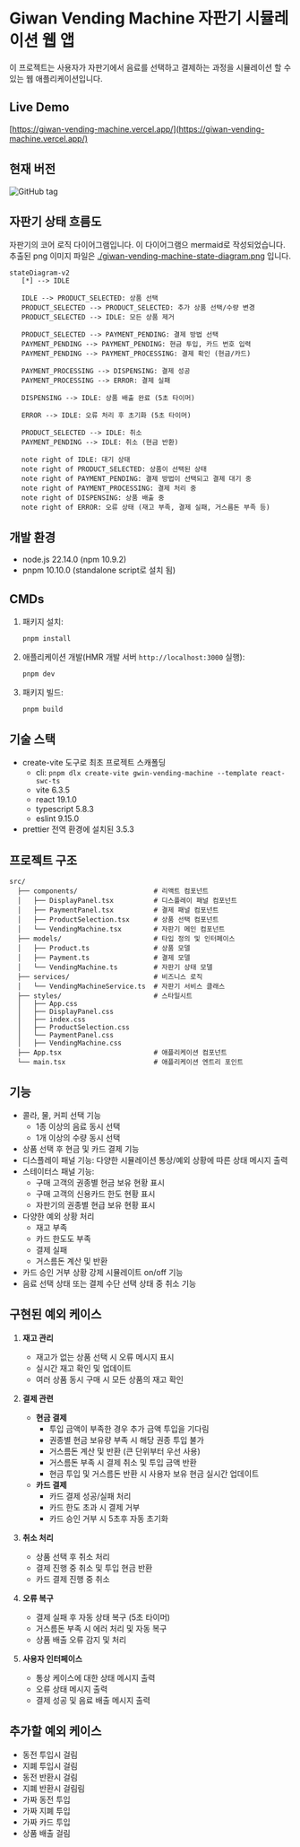 # Giwan Vending Machine 자판기 시뮬레이션 웹 앱

이 프로젝트는 사용자가 자판기에서 음료를 선택하고 결제하는 과정을 시뮬레이션 할 수 있는 웹 애플리케이션입니다.

## Live Demo

[https://giwan-vending-machine.vercel.app/](https://giwan-vending-machine.vercel.app/)

## 현재 버전

![GitHub tag](https://img.shields.io/github/v/tag/gwin-lim/giwan-vending-machine.svg)

## 자판기 상태 흐름도

자판기의 코어 로직 다이어그램입니다.
이 다이어그램으 mermaid로 작성되었습니다.
추출된 png 이미지 파일은 [./giwan-vending-machine-state-diagram.png](./giwan-vending-machine-state-diagram.png) 입니다.

```mermaid
stateDiagram-v2
   [*] --> IDLE

   IDLE --> PRODUCT_SELECTED: 상품 선택
   PRODUCT_SELECTED --> PRODUCT_SELECTED: 추가 상품 선택/수량 변경
   PRODUCT_SELECTED --> IDLE: 모든 상품 제거

   PRODUCT_SELECTED --> PAYMENT_PENDING: 결제 방법 선택
   PAYMENT_PENDING --> PAYMENT_PENDING: 현금 투입, 카드 번호 입력
   PAYMENT_PENDING --> PAYMENT_PROCESSING: 결제 확인 (현금/카드)

   PAYMENT_PROCESSING --> DISPENSING: 결제 성공
   PAYMENT_PROCESSING --> ERROR: 결제 실패

   DISPENSING --> IDLE: 상품 배출 완료 (5초 타이머)

   ERROR --> IDLE: 오류 처리 후 초기화 (5초 타이머)

   PRODUCT_SELECTED --> IDLE: 취소
   PAYMENT_PENDING --> IDLE: 취소 (현금 반환)

   note right of IDLE: 대기 상태
   note right of PRODUCT_SELECTED: 상품이 선택된 상태
   note right of PAYMENT_PENDING: 결제 방법이 선택되고 결제 대기 중
   note right of PAYMENT_PROCESSING: 결제 처리 중
   note right of DISPENSING: 상품 배출 중
   note right of ERROR: 오류 상태 (재고 부족, 결제 실패, 거스름돈 부족 등)
```

## 개발 환경

- node.js 22.14.0 (npm 10.9.2)
- pnpm 10.10.0 (standalone script로 설치 됨)

## CMDs

1. 패키지 설치:

   ```bash
   pnpm install
   ```

2. 애플리케이션 개발(HMR 개발 서버 `http://localhost:3000` 실행):

   ```bash
   pnpm dev
   ```

3. 패키지 빌드:
   ```bash
   pnpm build
   ```

## 기술 스택

- create-vite 도구로 최초 프로젝트 스캐폴딩
  - cli: `pnpm dlx create-vite gwin-vending-machine --template react-swc-ts`
  - vite 6.3.5
  - react 19.1.0
  - typescript 5.8.3
  - eslint 9.15.0
- prettier 전역 환경에 설치된 3.5.3

## 프로젝트 구조

```
src/
  ├── components/                   # 리액트 컴포넌트
  │   ├── DisplayPanel.tsx          # 디스플레이 패널 컴포넌트
  │   ├── PaymentPanel.tsx          # 결제 패널 컴포넌트
  │   ├── ProductSelection.tsx      # 상품 선택 컴포넌트
  │   └── VendingMachine.tsx        # 자판기 메인 컴포넌트
  ├── models/                       # 타입 정의 및 인터페이스
  │   ├── Product.ts                # 상품 모델
  │   ├── Payment.ts                # 결제 모델
  │   └── VendingMachine.ts         # 자판기 상태 모델
  ├── services/                     # 비즈니스 로직
  │   └── VendingMachineService.ts  # 자판기 서비스 클래스
  ├── styles/                       # 스타일시트
  │   ├── App.css
  │   ├── DisplayPanel.css
  │   ├── index.css
  │   ├── ProductSelection.css
  │   └── PaymentPanel.css
  │   ├── VendingMachine.css
  ├── App.tsx                       # 애플리케이션 컴포넌트
  └── main.tsx                      # 애플리케이션 엔트리 포인트
```

## 기능

- 콜라, 물, 커피 선택 기능
  - 1종 이상의 음료 동시 선택
  - 1개 이상의 수량 동시 선택
- 상품 선택 후 현금 및 카드 결제 기능
- 디스플레이 패널 기능: 다양한 시뮬레이션 통상/예외 상황에 따른 상태 메시지 출력
- 스테이터스 패널 기능:
  - 구매 고객의 권종별 현금 보유 현황 표시
  - 구매 고객의 신용카드 한도 현황 표시
  - 자판기의 권종별 현급 보유 현황 표시
- 다양한 예외 상황 처리
  - 재고 부족
  - 카드 한도도 부족
  - 결제 실패
  - 거스름돈 계산 및 반환
- 카드 승인 거부 상황 강제 시뮬레이트 on/off 기능
- 음료 선택 상태 또는 결제 수단 선택 상태 중 취소 기능

## 구현된 예외 케이스

1. **재고 관리**

   - 재고가 없는 상품 선택 시 오류 메시지 표시
   - 실시간 재고 확인 및 업데이트
   - 여러 상품 동시 구매 시 모든 상품의 재고 확인

2. **결제 관련**

   - **현금 결제**
     - 투입 금액이 부족한 경우 추가 금액 투입을 기다림
     - 권종별 현금 보유량 부족 시 해당 권종 투입 불가
     - 거스름돈 계산 및 반환 (큰 단위부터 우선 사용)
     - 거스름돈 부족 시 결제 취소 및 투입 금액 반환
     - 현금 투입 및 거스름돈 반환 시 사용자 보유 현금 실시간 업데이트
   - **카드 결제**
     - 카드 결제 성공/실패 처리
     - 카드 한도 초과 시 결제 거부
     - 카드 승인 거부 시 5초후 자동 초기화

3. **취소 처리**

   - 상품 선택 후 취소 처리
   - 결제 진행 중 취소 및 투입 현금 반환
   - 카드 결제 진행 중 취소

4. **오류 복구**

   - 결제 실패 후 자동 상태 복구 (5초 타이머)
   - 거스름돈 부족 시 에러 처리 및 자동 복구
   - 상품 배출 오류 감지 및 처리

5. **사용자 인터페이스**

   - 통상 케이스에 대한 상태 메시지 출력
   - 오류 상태 메시지 출력
   - 결제 성공 및 음료 배출 메시지 출력

## 추가할 예외 케이스

- 동전 투입시 걸림
- 지폐 투입시 걸림
- 동전 반환시 걸림
- 지폐 반환시 걸림림
- 가짜 동전 투입
- 가짜 지폐 투입
- 가짜 카드 투입
- 상품 배출 걸림
